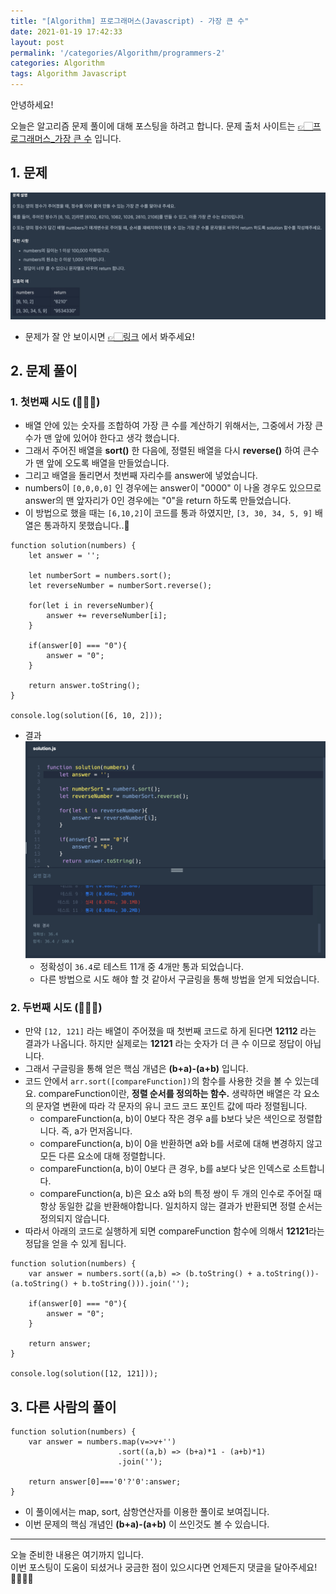 ```yaml
---
title: "[Algorithm] 프로그래머스(Javascript) - 가장 큰 수"
date: 2021-01-19 17:42:33
layout: post
permalink: '/categories/Algorithm/programmers-2'
categories: Algorithm
tags: Algorithm Javascript
---
```


안녕하세요!

오늘은 알고리즘 문제 풀이에 대해 포스팅을 하려고 합니다.
문제 출처 사이트는 [👉🏻프로그래머스_가장 큰 수](https://programmers.co.kr/learn/courses/30/lessons/42746) 입니다.


## 1. 문제
![programmers_3](/assets/images/algorithm/programmers/programmers_3.png)
- 문제가 잘 안 보이시면 [👉🏻링크](https://programmers.co.kr/learn/courses/30/lessons/42746) 에서 봐주세요!

## 2. 문제 풀이
### 1. 첫번째 시도 (🙅🏻‍♀️)
- 배열 안에 있는 숫자를 조합하여 가장 큰 수를 계산하기 위해서는, 그중에서 가장 큰 수가 맨 앞에 있어야 한다고 생각 했습니다.
- 그래서 주어진 배열을 **sort()** 한 다음에, 정렬된 배열을 다시 **reverse()** 하여 큰수가 맨 앞에 오도록 배열을 만들었습니다.
- 그리고 배열을 돌리면서 첫번째 자리수를 answer에 넣었습니다.
- numbers이 `[0,0,0,0]` 인 경우에는 answer이 "0000" 이 나올 경우도 있으므로 answer의 맨 앞자리가 0인 경우에는 "0"을 return 하도록 만들었습니다.  
- 이 방법으로 했을 때는 `[6,10,2]`이 코드를 통과 하였지만, `[3, 30, 34, 5, 9]` 배열은 통과하지 못했습니다..🥲

```
function solution(numbers) {
    let answer = '';

    let numberSort = numbers.sort();
    let reverseNumber = numberSort.reverse();

    for(let i in reverseNumber){
        answer += reverseNumber[i];
    }

    if(answer[0] === "0"){
        answer = "0";
    }

    return answer.toString();
}

console.log(solution([6, 10, 2]));
```

- 결과
![programmers_4](/assets/images/algorithm/programmers/programmers_4.png)
    - 정확성이 `36.4`로 테스트 11개 중 4개만 통과 되었습니다.
    - 다른 방법으로 시도 해야 할 것 같아서 구글링을 통해 방법을 얻게 되었습니다.
    

### 2. 두번째 시도 (🙆🏻‍♀️)
- 만약 `[12, 121]` 라는 배열이 주어졌을 때 첫번째 코드로 하게 된다면 **12112** 라는 결과가 나옵니다. 하지만 실제로는 **12121** 라는 숫자가 더 큰 수 이므로 정답이 아닙니다.
- 그래서 구글링을 통해 얻은 핵심 개념은 **(b+a)-(a+b)** 입니다.
- 코드 안에서 `arr.sort([compareFunction])`의 함수를 사용한 것을 볼 수 있는데요. compareFunction이란, **정렬 순서를 정의하는 함수.** 생략하면 배열은 각 요소의 문자열 변환에 따라 각 문자의 유니 코드 코드 포인트 값에 따라 정렬됩니다.
    - compareFunction(a, b)이 0보다 작은 경우 a를 b보다 낮은 색인으로 정렬합니다. 즉, a가 먼저옵니다.
    - compareFunction(a, b)이 0을 반환하면 a와 b를 서로에 대해 변경하지 않고 모든 다른 요소에 대해 정렬합니다.
    - compareFunction(a, b)이 0보다 큰 경우, b를 a보다 낮은 인덱스로 소트합니다.
    - compareFunction(a, b)은 요소 a와 b의 특정 쌍이 두 개의 인수로 주어질 때 항상 동일한 값을 반환해야합니다. 일치하지 않는 결과가 반환되면 정렬 순서는 정의되지 않습니다.
- 따라서 아래의 코드로 실행하게 되면 compareFunction 함수에 의해서 **12121**라는 정답을 얻을 수 있게 됩니다.

```    
function solution(numbers) {
    var answer = numbers.sort((a,b) => (b.toString() + a.toString())-(a.toString() + b.toString())).join('');

    if(answer[0] === "0"){
        answer = "0";
    }

    return answer;
}

console.log(solution([12, 121]));
```


## 3. 다른 사람의 풀이
```
function solution(numbers) {
    var answer = numbers.map(v=>v+'')
                        .sort((a,b) => (b+a)*1 - (a+b)*1)
                        .join('');

    return answer[0]==='0'?'0':answer;
}
```
- 이 풀이에서는 map, sort, 삼항연산자를 이용한 풀이로 보여집니다.
- 이번 문제의 핵심 개념인 **(b+a)-(a+b)** 이 쓰인것도 볼 수 있습니다.


-----

오늘 준비한 내용은 여기까지 입니다.  
이번 포스팅이 도움이 되셨거나 궁금한 점이 있으시다면 언제든지 댓글을 달아주세요!🙋🏻‍♀️✨   
